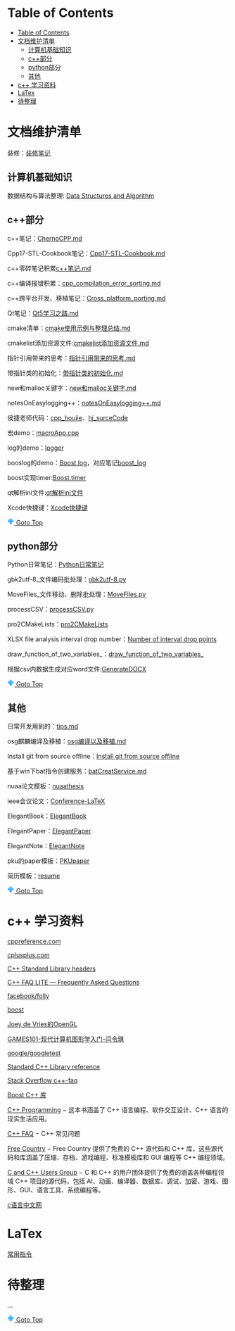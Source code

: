 # Table of Contents
- [Table of Contents](#table-of-contents)
- [文档维护清单](#文档维护清单)
  - [计算机基础知识](#计算机基础知识)
  - [c++部分](#c部分)
  - [python部分](#python部分)
  - [其他](#其他)
- [c++ 学习资料](#c-学习资料)
- [LaTex](#latex)
- [待整理](#待整理)

# 文档维护清单
装修：[装修笔记](装修.md)
## 计算机基础知识

数据结构与算法整理: [Data Structures and Algorithm](./DataStructure/README.md)

## c++部分

c++笔记：[ChernoCPP.md](./cpp/ChernoCPP.md)

Cpp17-STL-Cookbook笔记：[Cpp17-STL-Cookbook.md](./cpp/Cpp17-STL-Cookbook/C++17-STL-Cookbook.md)

c++零碎笔记积累[c++笔记.md](./cpp/c++笔记.md)

c++编译报错积累：[cpp_compilation_error_sorting.md](./cpp/cpp_compilation_error_sorting.md)

c++跨平台开发、移植笔记：[Cross_platform_porting.md](./cpp/Cross_platform_porting.md)

Qt笔记：[Qt5学习之路.md](./Qt/Qt5学习之路.md)

cmake清单：[cmake使用示例与整理总结.md](./others/cmake使用示例与整理总结.md)

cmakelist添加资源文件:[cmakelist添加资源文件.md](./others/cmakelist添加资源文件.md)

指针引用带来的思考：[指针引用带来的思考.md](./cpp/指针引用带来的思考.md)

带指针类的初始化：[带指针类的初始化.md](./cpp/带指针类的初始化.md)

new和malloc关键字：[new和malloc关键字.md](./cpp/new和malloc关键字.md)

notesOnEasylogging++：[notesOnEasylogging++.md](./cpp/notesOnEasylogging++.md)

侯捷老师代码：[cpp_houjie](./cpp/cpp_houjie)、[hj_surceCode](./cpp/hj_surceCode)

宏demo：[macroApp.cpp](./cpp/macroApp.cpp)

log的demo：[logger](./cpp/logger/)

booslog的demo：[Boost.log](./cpp/BOOSTlog/)，对应笔记[boost_log](./cpp/boost_log.md)

boost实现timer:[Boost.timer](./cpp/boost_timer.md)

qt解析ini文件:[qt解析ini文件](./cpp/QSetting_ini/)

Xcode快捷键：[Xcode快捷键](./others/Xcode快捷键.md)

[![top] Goto Top](#table-of-contents)

## python部分
Python日常笔记：[Python日常笔记](./Python/Python日常笔记.md)

gbk2utf-8_文件编码批处理：[gbk2utf-8.py](./Python/gbk2utf-8/main.py)

MoveFiles_文件移动、删除批处理：[MoveFiles.py](./Python/MoveFiles/MoveFiles.py)

processCSV：[processCSV.py](./Python/processCSV/refactor02.py)

pro2CMakeLists：[pro2CMakeLists](./Python/pro2cmakelists/)

XLSX file analysis interval drop number：[Number of interval drop points](./Python/statisticalIntervals/main.py)

draw_function_of_two_variables_：[draw_function_of_two_variables_](./Python/draw_function_of_two_variables_/main.py)

根据csv内数据生成对应word文件:[GenerateDOCX](./Python/GenerateDOCX/)

[![top] Goto Top](#table-of-contents)

## 其他

日常开发用到的：[tips.md](./TIPS.md)

osg麒麟编译及移植：[osg编译以及移植.md](./others/osg编译以及移植.md)

Install git from source offline：[Install git from source offline](./others/Install%20git%20from%20source%20offline.md)

基于win下bat指令创建服务：[batCreatService.md](./others/batCreatService.md)

nuaa论文模板：[nuaathesis](./LaTex/nuaathesis/)

ieee会议论文：[Conference-LaTeX](./LaTex/Conference-LaTeX/)

ElegantBook：[ElegantBook](./LaTex/ElegantBook/)

ElegantPaper：[ElegantPaper](./LaTex/ElegantPaper/)

ElegantNote：[ElegantNote](./LaTex/ElegantNote/)

pku的paper模板：[PKUpaper](./LaTex/PKUpaper/)

简历模板：[resume](./LaTex/resume/)

[![top] Goto Top](#table-of-contents)


# c++ 学习资料

[cppreference.com](https://en.cppreference.com/w/)

[cplusplus.com](https://cplusplus.com/)

[C++ Standard Library headers](https://en.cppreference.com/w/cpp/header)

[C++ FAQ LITE — Frequently Asked Questions](http://www.sunistudio.com/cppfaq/)

[facebook/folly](https://github.com/facebook/folly)

[boost](https://www.boost.org/)

[Joey de Vries的OpenGL](https://learnopengl-cn.github.io/)

[GAMES101-现代计算机图形学入门-闫令琪](https://www.bilibili.com/video/BV1X7411F744?p=5&vd_source=928ab8f00870337fdf2817d5be74ba86)

[google/googletest](https://github.com/google/googletest)

[Standard C++ Library reference](https://cplusplus.com/reference/)

[Stack Overflow c++-faq](https://stackoverflow.com/questions/tagged/c%2b%2b-faq?sort=votes)

[Boost C++ 库](http://zh.highscore.de/cpp/boost/)

[C++ Programming](https://en.wikibooks.org/wiki/C++_Programming) − 这本书涵盖了 C++ 语言编程、软件交互设计、C++ 语言的现实生活应用。

[C++ FAQ](https://www.parashift.com/c++-faq-lite/index.html#table-of-contents) − C++ 常见问题

[Free Country](https://www.thefreecountry.com/sourcecode/cpp.shtml) − Free Country 提供了免费的 C++ 源代码和 C++ 库，这些源代码和库涵盖了压缩、存档、游戏编程、标准模板库和 GUI 编程等 C++ 编程领域。

[C and C++ Users Group](https://www.hal9k.com/cug/) − C 和 C++ 的用户团体提供了免费的涵盖各种编程领域 C++ 项目的源代码，包括 AI、动画、编译器、数据库、调试、加密、游戏、图形、GUI、语言工具、系统编程等。

[c语言中文网](http://c.biancheng.net/)

# LaTex

[常用指令](./LaTex/latex常用指令.md)

# 待整理


...

[![top] Goto Top](#table-of-contents)




[top]: up.png

